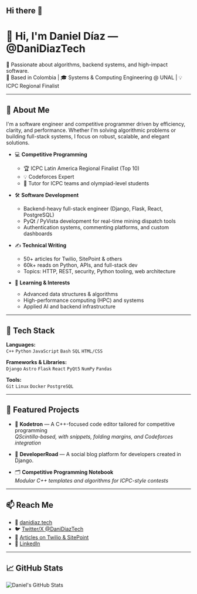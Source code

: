 ## Hi there 👋
# 👋 Hi, I'm Daniel Díaz — @DaniDiazTech

🎯 Passionate about algorithms, backend systems, and high-impact software.  
📍 Based in Colombia | 🎓 Systems & Computing Engineering @ UNAL | 💡 ICPC Regional Finalist

---

## 🚀 About Me

I'm a software engineer and competitive programmer driven by efficiency, clarity, and performance. Whether I'm solving algorithmic problems or building full-stack systems, I focus on robust, scalable, and elegant solutions.

- 💻 **Competitive Programming**  
  - 🏆 ICPC Latin America Regional Finalist (Top 10)  
  - 💡 Codeforces Expert  
  - 🧠 Tutor for ICPC teams and olympiad-level students

- 🛠️ **Software Development**  
  - Backend-heavy full-stack engineer (Django, Flask, React, PostgreSQL)  
  - PyQt / PyVista development for real-time mining dispatch tools  
  - Authentication systems, commenting platforms, and custom dashboards

- ✍️ **Technical Writing**  
  - 50+ articles for Twilio, SitePoint & others  
  - 60k+ reads on Python, APIs, and full-stack dev  
  - Topics: HTTP, REST, security, Python tooling, web architecture

- 🧠 **Learning & Interests**  
  - Advanced data structures & algorithms  
  - High-performance computing (HPC) and systems  
  - Applied AI and backend infrastructure

---

## 🔧 Tech Stack

**Languages:**  
`C++` `Python` `JavaScript` `Bash` `SQL` `HTML/CSS`

**Frameworks & Libraries:**  
`Django` `Astro` `Flask` `React` `PyQt5` `NumPy` `Pandas`

**Tools:**  
`Git` `Linux` `Docker` `PostgreSQL` 

---

## 📌 Featured Projects

- 🔬 **Kodetron** — A C++-focused code editor tailored for competitive programming  
  _QScintilla-based, with snippets, folding margins, and Codeforces integration_

- 🧩 **DeveloperRoad** — A social blog platform for developers created in Django. 

- 🗂️ **Competitive Programming Notebook**  
  _Modular C++ templates and algorithms for ICPC-style contests_

---

## 📫 Reach Me

- 🔗 [danidiaz.tech](https://danidiaz.tech)
- 🐦 [Twitter/X @DaniDiazTech](https://twitter.com/DaniDiazTech)
- 📝 [Articles on Twilio & SitePoint](https://www.twilio.com/blog/author/daniel-diaz)
- 💼 [LinkedIn](https://www.linkedin.com/in/danidiaztech/)

---

## 📈 GitHub Stats

![Daniel's GitHub Stats](https://github-readme-stats.vercel.app/api?username=DaniDiazTech&show_icons=true&theme=tokyonight&count_private=true)

<!--
**DaniDiazTech/DaniDiazTech** is a ✨ _special_ ✨ repository because its `README.md` (this file) appears on your GitHub profile.

Here are some ideas to get you started:

- 🔭 I’m currently working on ...
- 🌱 I’m currently learning ...
- 👯 I’m looking to collaborate on ...
- 🤔 I’m looking for help with ...
- 💬 Ask me about ...
- 📫 How to reach me: ...
- 😄 Pronouns: ...
- ⚡ Fun fact: ...
-->
